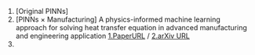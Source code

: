 1. [Original PINNs] 
2. [PINNs × Manufacturing] A physics-informed machine learning approach for solving heat transfer equation in advanced manufacturing and engineering application
[1.PaperURL](https://www-sciencedirect-com.kyoto-u.idm.oclc.org/science/article/pii/S0952197621000798?via%3Dihub) / [2.arXiv URL](https://arxiv.org/abs/1711.10561)
4. 

